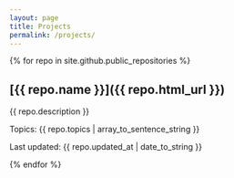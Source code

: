 ```yaml
---
layout: page
title: Projects
permalink: /projects/
---
```


{% for repo in site.github.public_repositories %}

<!-- {% if repo.fork == false and repo.topics.size > 0 %} -->

## [{{ repo.name }}]({{ repo.html_url }})

{{ repo.description }}

Topics: {{ repo.topics | array_to_sentence_string }}

Last updated: {{ repo.updated_at | date_to_string }}

<!-- {% endif %} -->

{% endfor %}